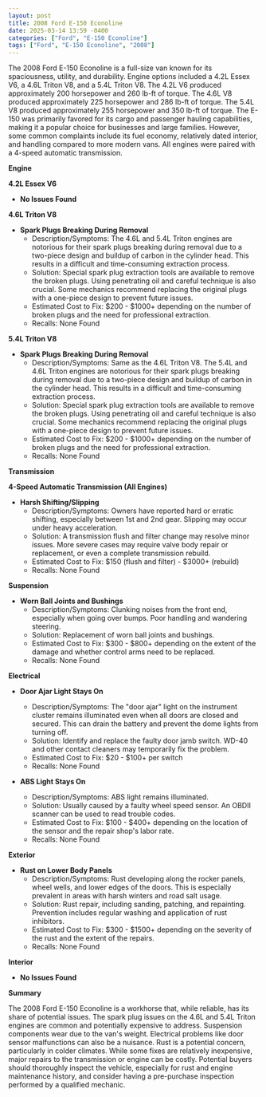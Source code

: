 ```yaml
---
layout: post
title: 2008 Ford E-150 Econoline
date: 2025-03-14 13:59 -0400
categories: ["Ford", "E-150 Econoline"]
tags: ["Ford", "E-150 Econoline", "2008"]
---
```

The 2008 Ford E-150 Econoline is a full-size van known for its spaciousness, utility, and durability. Engine options included a 4.2L Essex V6, a 4.6L Triton V8, and a 5.4L Triton V8. The 4.2L V6 produced approximately 200 horsepower and 260 lb-ft of torque. The 4.6L V8 produced approximately 225 horsepower and 286 lb-ft of torque. The 5.4L V8 produced approximately 255 horsepower and 350 lb-ft of torque. The E-150 was primarily favored for its cargo and passenger hauling capabilities, making it a popular choice for businesses and large families. However, some common complaints include its fuel economy, relatively dated interior, and handling compared to more modern vans. All engines were paired with a 4-speed automatic transmission.

**Engine**

**4.2L Essex V6**

*   **No Issues Found**

**4.6L Triton V8**

*   **Spark Plugs Breaking During Removal**
    *   Description/Symptoms: The 4.6L and 5.4L Triton engines are notorious for their spark plugs breaking during removal due to a two-piece design and buildup of carbon in the cylinder head. This results in a difficult and time-consuming extraction process.
    *   Solution: Special spark plug extraction tools are available to remove the broken plugs. Using penetrating oil and careful technique is also crucial. Some mechanics recommend replacing the original plugs with a one-piece design to prevent future issues.
    *   Estimated Cost to Fix: $200 - $1000+ depending on the number of broken plugs and the need for professional extraction.
    *   Recalls: None Found

**5.4L Triton V8**

*   **Spark Plugs Breaking During Removal**
    *   Description/Symptoms: Same as the 4.6L Triton V8. The 5.4L and 4.6L Triton engines are notorious for their spark plugs breaking during removal due to a two-piece design and buildup of carbon in the cylinder head. This results in a difficult and time-consuming extraction process.
    *   Solution: Special spark plug extraction tools are available to remove the broken plugs. Using penetrating oil and careful technique is also crucial. Some mechanics recommend replacing the original plugs with a one-piece design to prevent future issues.
    *   Estimated Cost to Fix: $200 - $1000+ depending on the number of broken plugs and the need for professional extraction.
    *   Recalls: None Found

**Transmission**

**4-Speed Automatic Transmission (All Engines)**

*   **Harsh Shifting/Slipping**
    *   Description/Symptoms: Owners have reported hard or erratic shifting, especially between 1st and 2nd gear. Slipping may occur under heavy acceleration.
    *   Solution: A transmission flush and filter change may resolve minor issues. More severe cases may require valve body repair or replacement, or even a complete transmission rebuild.
    *   Estimated Cost to Fix: $150 (flush and filter) - $3000+ (rebuild)
    *   Recalls: None Found

**Suspension**

*   **Worn Ball Joints and Bushings**
    *   Description/Symptoms: Clunking noises from the front end, especially when going over bumps. Poor handling and wandering steering.
    *   Solution: Replacement of worn ball joints and bushings.
    *   Estimated Cost to Fix: $300 - $800+ depending on the extent of the damage and whether control arms need to be replaced.
    *   Recalls: None Found

**Electrical**

*   **Door Ajar Light Stays On**
    *   Description/Symptoms: The "door ajar" light on the instrument cluster remains illuminated even when all doors are closed and secured. This can drain the battery and prevent the dome lights from turning off.
    *   Solution: Identify and replace the faulty door jamb switch. WD-40 and other contact cleaners may temporarily fix the problem.
    *   Estimated Cost to Fix: $20 - $100+ per switch
    *   Recalls: None Found

*   **ABS Light Stays On**
    *   Description/Symptoms: ABS light remains illuminated.
    *   Solution: Usually caused by a faulty wheel speed sensor. An OBDII scanner can be used to read trouble codes.
    *   Estimated Cost to Fix: $100 - $400+ depending on the location of the sensor and the repair shop's labor rate.
    *   Recalls: None Found

**Exterior**

*   **Rust on Lower Body Panels**
    *   Description/Symptoms: Rust developing along the rocker panels, wheel wells, and lower edges of the doors. This is especially prevalent in areas with harsh winters and road salt usage.
    *   Solution: Rust repair, including sanding, patching, and repainting. Prevention includes regular washing and application of rust inhibitors.
    *   Estimated Cost to Fix: $300 - $1500+ depending on the severity of the rust and the extent of the repairs.
    *   Recalls: None Found

**Interior**

*   **No Issues Found**

**Summary**

The 2008 Ford E-150 Econoline is a workhorse that, while reliable, has its share of potential issues. The spark plug issues on the 4.6L and 5.4L Triton engines are common and potentially expensive to address. Suspension components wear due to the van's weight. Electrical problems like door sensor malfunctions can also be a nuisance. Rust is a potential concern, particularly in colder climates. While some fixes are relatively inexpensive, major repairs to the transmission or engine can be costly. Potential buyers should thoroughly inspect the vehicle, especially for rust and engine maintenance history, and consider having a pre-purchase inspection performed by a qualified mechanic.


